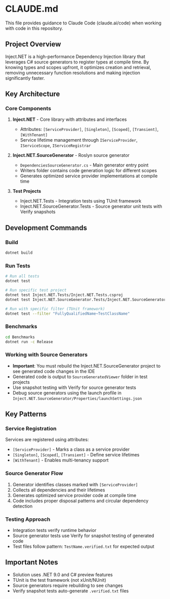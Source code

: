 # CLAUDE.md

This file provides guidance to Claude Code (claude.ai/code) when working with code in this repository.

## Project Overview

Inject.NET is a high-performance Dependency Injection library that leverages C# source generators to register types at compile time. By knowing types and scopes upfront, it optimizes creation and retrieval, removing unnecessary function resolutions and making injection significantly faster.

## Key Architecture

### Core Components

1. **Inject.NET** - Core library with attributes and interfaces
   - Attributes: `[ServiceProvider]`, `[Singleton]`, `[Scoped]`, `[Transient]`, `[WithTenant]`
   - Service lifetime management through `IServiceProvider`, `IServiceScope`, `IServiceRegistrar`

2. **Inject.NET.SourceGenerator** - Roslyn source generator
   - `DependenciesSourceGenerator.cs` - Main generator entry point
   - Writers folder contains code generation logic for different scopes
   - Generates optimized service provider implementations at compile time

3. **Test Projects**
   - Inject.NET.Tests - Integration tests using TUnit framework
   - Inject.NET.SourceGenerator.Tests - Source generator unit tests with Verify snapshots

## Development Commands

### Build
```bash
dotnet build
```

### Run Tests
```bash
# Run all tests
dotnet test

# Run specific test project
dotnet test Inject.NET.Tests/Inject.NET.Tests.csproj
dotnet test Inject.NET.SourceGenerator.Tests/Inject.NET.SourceGenerator.Tests.csproj

# Run with specific filter (TUnit framework)
dotnet test --filter "FullyQualifiedName~TestClassName"
```

### Benchmarks
```bash
cd Benchmarks
dotnet run -c Release
```

### Working with Source Generators

- **Important**: You must rebuild the Inject.NET.SourceGenerator project to see generated code changes in the IDE
- Generated code is output to `SourceGeneratedViewer` folder in test projects
- Use snapshot testing with Verify for source generator tests
- Debug source generators using the launch profile in `Inject.NET.SourceGenerator/Properties/launchSettings.json`

## Key Patterns

### Service Registration
Services are registered using attributes:
- `[ServiceProvider]` - Marks a class as a service provider
- `[Singleton]`, `[Scoped]`, `[Transient]` - Define service lifetimes
- `[WithTenant]` - Enables multi-tenancy support

### Source Generator Flow
1. Generator identifies classes marked with `[ServiceProvider]`
2. Collects all dependencies and their lifetimes
3. Generates optimized service provider code at compile time
4. Code includes proper disposal patterns and circular dependency detection

### Testing Approach
- Integration tests verify runtime behavior
- Source generator tests use Verify for snapshot testing of generated code
- Test files follow pattern: `TestName.verified.txt` for expected output

## Important Notes

- Solution uses .NET 9.0 and C# preview features
- TUnit is the test framework (not xUnit/NUnit)
- Source generators require rebuilding to see changes
- Verify snapshot tests auto-generate `.verified.txt` files